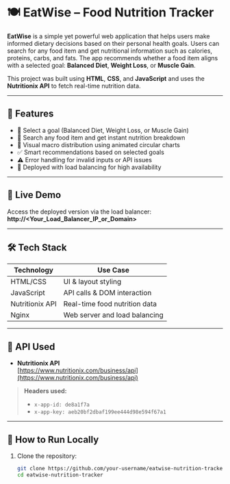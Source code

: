 # 🍽️ EatWise – Food Nutrition Tracker

**EatWise** is a simple yet powerful web application that helps users make informed dietary decisions based on their personal health goals. Users can search for any food item and get nutritional information such as calories, proteins, carbs, and fats. The app recommends whether a food item aligns with a selected goal: **Balanced Diet**, **Weight Loss**, or **Muscle Gain**.

This project was built using **HTML**, **CSS**, and **JavaScript** and uses the **Nutritionix API** to fetch real-time nutrition data.

---

## 📌 Features

- 🌿 Select a goal (Balanced Diet, Weight Loss, or Muscle Gain)
- 🍌 Search any food item and get instant nutrition breakdown
- 🔄 Visual macro distribution using animated circular charts
- ✅ Smart recommendations based on selected goals
- ⚠️ Error handling for invalid inputs or API issues
- 🔗 Deployed with load balancing for high availability

---

## 🚀 Live Demo

Access the deployed version via the load balancer:
**http://<Your_Load_Balancer_IP_or_Domain>**

---

## 🛠️ Tech Stack

| Technology     | Use Case                          |
|----------------|-----------------------------------|
| HTML/CSS       | UI & layout styling               |
| JavaScript     | API calls & DOM interaction       |
| Nutritionix API| Real-time food nutrition data     |
| Nginx          | Web server and load balancing     |

---

## 🔗 API Used

- **Nutritionix API**  
  [https://www.nutritionix.com/business/api](https://www.nutritionix.com/business/api)

> **Headers used:**
> - `x-app-id: de8a1f7a`
> - `x-app-key: aeb20bf2dbaf199ee444d98e594f67a1`

---

## 🧪 How to Run Locally

1. Clone the repository:
   ```bash
   git clone https://github.com/your-username/eatwise-nutrition-tracker.git
   cd eatwise-nutrition-tracker
